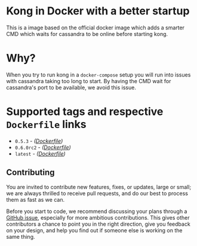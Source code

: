 # Kong in Docker with a better startup

This is a image based on the official docker image which adds a smarter
CMD which waits for cassandra to be online before starting kong.

# Why?

When you try to run kong in a `docker-compose` setup you will run into issues with cassandra taking too long to start.  By having the CMD wait for cassandra's port to be available, we avoid this issue.

# Supported tags and respective `Dockerfile` links

- `0.5.3` - *([Dockerfile](https://github.com/articulate/docker-kong-monit/blob/0.5.3/Dockerfile))*
- `0.6.0rc2` - *([Dockerfile](https://github.com/articulate/docker-kong-monit/blob/0.6.0rc2/Dockerfile))*
- `latest` - *([Dockerfile](https://github.com/articulate/docker-kong-monit/blob/0.6.0rc2/Dockerfile))*

## Contributing

You are invited to contribute new features, fixes, or updates, large or small; we are always thrilled to receive pull requests, and do our best to process them as fast as we can.

Before you start to code, we recommend discussing your plans through a [GitHub issue][github-new-issue], especially for more ambitious contributions. This gives other contributors a chance to point you in the right direction, give you feedback on your design, and help you find out if someone else is working on the same thing.

[github-new-issue]: https://github.com/articulate/docker-kong-wait/issues/new
